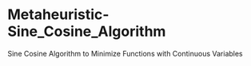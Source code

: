 # Metaheuristic-Sine_Cosine_Algorithm
Sine Cosine Algorithm to Minimize Functions with Continuous Variables
